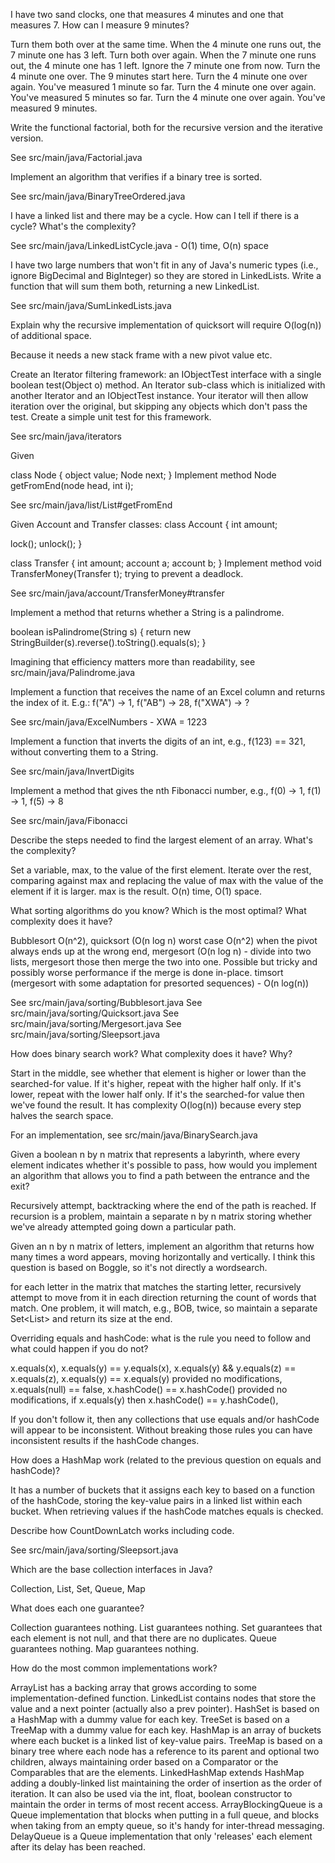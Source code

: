I have two sand clocks, one that measures 4 minutes and one that measures 7.  How can I measure 9 minutes?

  Turn them both over at the same time.  When the 4 minute one runs out, the 7 minute one has 3 left.
  Turn both over again.  When the 7 minute one runs out, the 4 minute one has 1 left.  Ignore the 7 minute one from now.
  Turn the 4 minute one over.  The 9 minutes start here.
  Turn the 4 minute one over again.  You've measured 1 minute so far.
  Turn the 4 minute one over again.  You've measured 5 minutes so far.
  Turn the 4 minute one over again.  You've measured 9 minutes.

Write the functional factorial, both for the recursive version and the iterative version.

  See src/main/java/Factorial.java

Implement an algorithm that verifies if a binary tree is sorted.

  See src/main/java/BinaryTreeOrdered.java

I have a linked list and there may be a cycle.  How can I tell if there is a cycle?  What's the complexity?

  See src/main/java/LinkedListCycle.java - O(1) time, O(n) space

I have two large numbers that won't fit in any of Java's numeric types (i.e., ignore BigDecimal and BigInteger) so they
are stored in LinkedLists.  Write a function that will sum them both, returning a new LinkedList.

  See src/main/java/SumLinkedLists.java

Explain why the recursive implementation of quicksort will require O(log(n)) of additional space.

  Because it needs a new stack frame with a new pivot value etc.

Create an Iterator filtering framework: an IObjectTest interface with a single boolean
test(Object o) method. An Iterator sub-class which is initialized with another Iterator
and an IObjectTest instance. Your iterator will then allow iteration over the original,
but skipping any objects which don't pass the test. Create a simple unit test for this
framework.

  See src/main/java/iterators

Given

class Node {
    object value;
    Node next;
}
Implement method Node getFromEnd(node head, int i);

  See src/main/java/list/List#getFromEnd

Given Account and Transfer classes:
class Account {
  int amount;

  lock();
  unlock();
}

class Transfer {
  int amount;
  account a;
  account b;
}
Implement method void TransferMoney(Transfer t); trying to prevent a deadlock.

  See src/main/java/account/TransferMoney#transfer

Implement a method that returns whether a String is a palindrome.

  boolean isPalindrome(String s) {
    return new StringBuilder(s).reverse().toString().equals(s);
  }

  Imagining that efficiency matters more than readability, see src/main/java/Palindrome.java

Implement a function that receives the name of an Excel column and returns the index of it.
E.g.: f("A") -> 1, f("AB") -> 28, f("XWA") -> ?

  See src/main/java/ExcelNumbers - XWA = 1223

Implement a function that inverts the digits of an int, e.g., f(123) == 321, without converting them to a String.

  See src/main/java/InvertDigits

Implement a method that gives the nth Fibonacci number, e.g., f(0) -> 1, f(1) -> 1, f(5) -> 8

  See src/main/java/Fibonacci

Describe the steps needed to find the largest element of an array.  What's the complexity?

  Set a variable, max, to the value of the first element.  Iterate over the rest, comparing against max and replacing
  the value of max with the value of the element if it is larger.  max is the result.  O(n) time, O(1) space.

What sorting algorithms do you know?  Which is the most optimal?  What complexity does it have?

Bubblesort O(n^2), quicksort (O(n log n) worst case O(n^2) when the pivot always ends up at the wrong end,
mergesort (O(n log n) - divide into two lists, mergesort those then merge the two into one.  Possible but tricky and
possibly worse performance if the merge is done in-place.
timsort (mergesort with some adaptation for presorted sequences) - O(n log(n))

  See src/main/java/sorting/Bubblesort.java
  See src/main/java/sorting/Quicksort.java
  See src/main/java/sorting/Mergesort.java
  See src/main/java/sorting/Sleepsort.java

How does binary search work?  What complexity does it have?  Why?

  Start in the middle, see whether that element is higher or lower than the searched-for value.  If it's higher,
  repeat with the higher half only.  If it's lower, repeat with the lower half only.  If it's the searched-for
  value then we've found the result.  It has complexity O(log(n)) because every step halves the search space.

  For an implementation, see src/main/java/BinarySearch.java

Given a boolean n by n matrix that represents a labyrinth, where every element indicates whether it's possible to pass,
how would you implement an algorithm that allows you to find a path between the entrance and the exit?

  Recursively attempt, backtracking where the end of the path is reached.  If recursion is a problem, maintain a
  separate n by n matrix storing whether we've already attempted going down a particular path.

Given an n by n matrix of letters, implement an algorithm that returns how many times a word appears, moving
horizontally and vertically.  I think this question is based on Boggle, so it's not directly a wordsearch.

  for each letter in the matrix that matches the starting letter, recursively attempt to move from it in each direction
  returning the count of words that match.  One problem, it will match, e.g., BOB, twice, so maintain a separate
  Set<List<Coord>> and return its size at the end.

Overriding equals and hashCode: what is the rule you need to follow and what could happen if you do not?

  x.equals(x), x.equals(y) == y.equals(x), x.equals(y) && y.equals(z) == x.equals(z),
  x.equals(y) == x.equals(y) provided no modifications,
  x.equals(null) == false,
  x.hashCode() == x.hashCode() provided no modifications,
  if x.equals(y) then x.hashCode() == y.hashCode(),

  If you don't follow it, then any collections that use equals and/or hashCode will appear to be inconsistent.
  Without breaking those rules you can have inconsistent results if the hashCode changes.

How does a HashMap work (related to the previous question on equals and hashCode)?

  It has a number of buckets that it assigns each key to based on a function of the hashCode, storing the key-value
  pairs in a linked list within each bucket.  When retrieving values if the hashCode matches equals is checked.

Describe how CountDownLatch works including code.

  See src/main/java/sorting/Sleepsort.java

Which are the base collection interfaces in Java?

  Collection, List, Set, Queue, Map

What does each one guarantee?

  Collection guarantees nothing.
  List guarantees nothing.
  Set guarantees that each element is not null, and that there are no duplicates.
  Queue guarantees nothing.
  Map guarantees nothing.

How do the most common implementations work?

  ArrayList has a backing array that grows according to some implementation-defined function.
  LinkedList contains nodes that store the value and a next pointer (actually also a prev pointer).
  HashSet is based on a HashMap with a dummy value for each key.
  TreeSet is based on a TreeMap with a dummy value for each key.
  HashMap is an array of buckets where each bucket is a linked list of key-value pairs.
  TreeMap is based on a binary tree where each node has a reference to its parent and optional two children,
  always maintaining order based on a Comparator or the Comparables that are the elements.
  LinkedHashMap extends HashMap adding a doubly-linked list maintaining the order of insertion as the order of iteration.
    It can also be used via the int, float, boolean constructor to maintain the order in terms of most recent access.
  ArrayBlockingQueue is a Queue implementation that blocks when putting in a full queue, and blocks when taking from an
  empty queue, so it's handy for inter-thread messaging.
  DelayQueue is a Queue implementation that only 'releases' each element after its delay has been reached.
